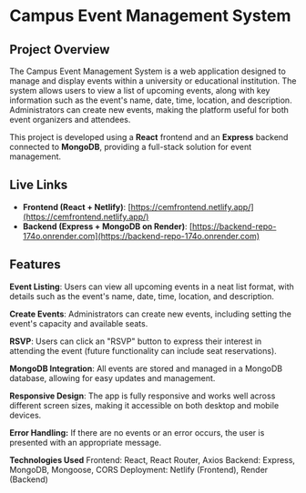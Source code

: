 # Campus Event Management System

## Project Overview
The Campus Event Management System is a web application designed to manage and display events within a university or educational institution. The system allows users to view a list of upcoming events, along with key information such as the event's name, date, time, location, and description. Administrators can create new events, making the platform useful for both event organizers and attendees. 

This project is developed using a **React** frontend and an **Express** backend connected to **MongoDB**, providing a full-stack solution for event management.

## Live Links
- **Frontend (React + Netlify)**: [https://cemfrontend.netlify.app/](https://cemfrontend.netlify.app/)
- **Backend (Express + MongoDB on Render)**: [https://backend-repo-174o.onrender.com](https://backend-repo-174o.onrender.com)

## Features
**Event Listing**: Users can view all upcoming events in a neat list format, with details such as the event's name, date, time, location, and description.

**Create Events**: Administrators can create new events, including setting the event's capacity and available seats.

**RSVP**: Users can click an "RSVP" button to express their interest in attending the event (future functionality can include seat reservations).

**MongoDB Integration**: All events are stored and managed in a MongoDB database, allowing for easy updates and management.

**Responsive Design**: The app is fully responsive and works well across different screen sizes, making it accessible on both desktop and mobile devices.

**Error Handling:** If there are no events or an error occurs, the user is presented with an appropriate message.

**Technologies Used**
Frontend: React, React Router, Axios
Backend: Express, MongoDB, Mongoose, CORS
Deployment: Netlify (Frontend), Render (Backend)
